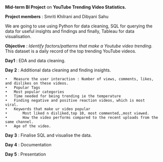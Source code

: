**Mid-term BI Project** on **YouTube Trending Video Statistics.** 

**Project members** :  Smriti Khilrani and Dibyani Sahu

We are going to use using Python for data cleaning, SQL for querying the data for useful insights and findings and finally, Tableau for data visualisation. 

**Objective** : _Identify factors/patterns that make a Youtube video trending._
This dataset is a daily record of the top trending YouTube videos.

**Day1** : EDA and data cleaning.

**Day 2** :  Additional data cleaning and finding insights.

	•	Measure the user interaction : Number of views, comments, likes, and dislikes on these videos.
    •	Popular Tags
    •	Most popular categories
	•	Time needed for being trending ie the temperature
	•	Finding negative and positive reaction videos, which is most viral.
	•	Keywords that make ur video popular
    •       Most liked n disliked,top 10, most commented,,most viewed.
	•       How the video performs compared to the recent uploads from the same channel.
	•	Age of the video.
    
**Day 3** :  Finalise SQL and visualise the data.

**Day 4** : Documentation

**Day 5** : Presentation
